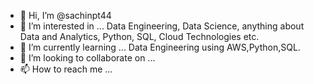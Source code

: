 - 👋 Hi, I’m @sachinpt44
- 👀 I’m interested in ... Data Engineering, Data Science, anything about Data and Analytics, Python, SQL, Cloud Technologies etc.
- 🌱 I’m currently learning ... Data Engineering using AWS,Python,SQL.
- 💞️ I’m looking to collaborate on ...
- 📫 How to reach me ...

<!---
sachinpt44/sachinpt44 is a ✨ special ✨ repository because its `README.md` (this file) appears on your GitHub profile.
You can click the Preview link to take a look at your changes.
--->
